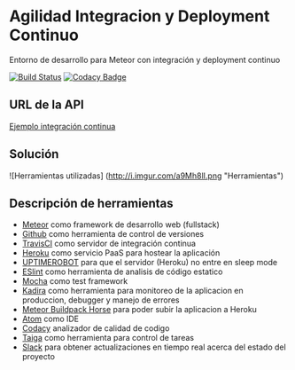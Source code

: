 # Agilidad Integracion y Deployment Continuo
Entorno de desarrollo para Meteor con integración y deployment continuo

[![Build Status](https://travis-ci.org/usersxm/entornoCI-Travis-Meteor.svg?branch=master)](https://travis-ci.org/usersxm/entornoCI-Travis-Meteor) [![Codacy Badge](https://api.codacy.com/project/badge/Grade/e2ce8cac52af4fcbb9bc770971ea9bca)](https://www.codacy.com/app/usersxm10/entornoCI-Travis-Meteor?utm_source=github.com&amp;utm_medium=referral&amp;utm_content=usersxm/entornoCI-Travis-Meteor&amp;utm_campaign=Badge_Grade)

## URL de la API
[Ejemplo integración continua][apic]

## Solución

![Herramientas utilizadas] (http://i.imgur.com/a9Mh8lI.png "Herramientas")

## Descripción de herramientas

- [Meteor][mtr] como framework de desarrollo web (fullstack)
- [Github][ghb] como herramienta de control de versiones
- [TravisCI][tci] como servidor de integración continua
- [Heroku][hku] como servicio PaaS para hostear la aplicación
- [UPTIMEROBOT][utr] para que el servidor (Heroku) no entre en sleep mode
- [ESlint][esl] como herramienta de analisis de código estatico
- [Mocha][moc] como test framework
- [Kadira][kad] como herramienta para monitoreo de la aplicacion en produccion, debugger y manejo de errores
- [Meteor Buildpack Horse][hbp] para poder subir la aplicacion a Heroku
- [Atom][atm] como IDE
- [Codacy][cdy] analizador de calidad de codigo
- [Taiga][taig] como herramienta para control de tareas
- [Slack][slk] para obtener actualizaciones en tiempo real acerca del estado del proyecto

[utr]: https://www.uptimerobot.com
[ghb]: https://www.github.com
[tci]: https://www.travis-ci.com
[esl]: http://eslint.org/
[hku]: https://www.heroku.com
[mtr]: https://www.meteor.com
[moc]: https://mochajs.org
[kad]: https://kadira.io
[hbp]: https://github.com/AdmitHub/meteor-buildpack-horse
[atm]: https://atom.io
[cdy]: https://www.codacy.com
[apic]: http://agilidad-travisci.herokuapp.com
[taig]: https://tree.taiga.io/project/usersxm-agilidad/
[slk]: https://losmestizosmeteor.slack.com/
